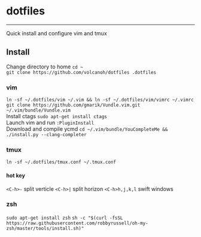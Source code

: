 # dotfiles
----------
Quick install and configure vim and tmux

## Install
Change directory to home `cd ~`   
`git clone https://github.com/volcanoh/dotfiles .dotfiles`
### vim
`ln -sf ~/.dotfiles/vim ~/.vim && ln -sf ~/.dotfiles/vim/vimrc ~/.vimrc`    
`git clone https://github.com/gmarik/Vundle.vim.git ~/.vim/bundle/Vundle.vim `  
Install ctags `sudo apt-get install ctags`    
Launch vim and run `:PluginInstall`   
Download and compile ycmd `cd ~/.vim/bundle/YouCompleteMe && ./install.py --clang-completer`    

### tmux 
`ln -sf ~/.dotfiles/tmux.conf ~/.tmux.conf`
#### hot key
`<C-h>-` split verticle
`<C-h>|` split horizon
`<C-h>h,j,k,l` swift windows

### zsh
`sudo apt-get install zsh`
`sh -c "$(curl -fsSL https://raw.githubusercontent.com/robbyrussell/oh-my-zsh/master/tools/install.sh)"`
